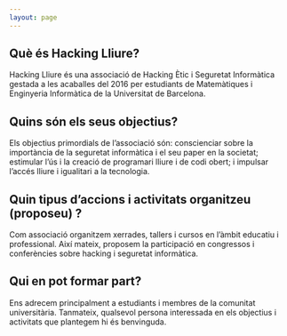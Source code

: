 ```yaml
---
layout: page
---
```


## Què és Hacking Lliure?

Hacking Lliure és una associació de Hacking Ètic i Seguretat Informàtica gestada a les acaballes del 2016 per estudiants de Matemàtiques i Enginyeria Informàtica de la Universitat de Barcelona.

## Quins són els seus objectius?

Els objectius primordials de l’associació són: conscienciar sobre la importància de la seguretat informàtica i el seu paper en la societat; estimular l’ús i la creació de programari lliure i de codi obert; i impulsar l’accés lliure i igualitari a la tecnologia.

## Quin tipus d’accions i activitats organitzeu (proposeu) ?

Com associació organitzem xerrades, tallers i cursos en l’àmbit educatiu i professional. Així mateix, proposem la participació en congressos i conferències sobre hacking i seguretat informàtica.

## Qui en pot formar part?

Ens adrecem principalment a estudiants i membres de la comunitat universitària. Tanmateix, qualsevol persona interessada en els objectius i activitats que plantegem hi és benvinguda.


